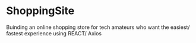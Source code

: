 # ShoppingSite
Buinding an online shopping store for tech amateurs who want the easiest/ fastest experience using REACT/ Axios
